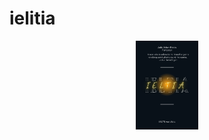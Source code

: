 # ielitia
<p align="center"><img alt="https://raw.githubusercontent.com/RobinTrigon/ielitia/main/ieltiaCover.pdf.png" width="100px" src="https://raw.githubusercontent.com/RobinTrigon/ielitia/main/ieltiaCover.pdf.png" /></p>


